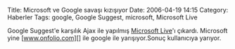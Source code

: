 Title: Microsoft ve Google savaşı kızışıyor
Date: 2006-04-19 14:15
Category: Haberler
Tags: google, Google Suggest, microsoft, Microsoft Live

Google Suggest'e karşılık Ajax ile yapılmış [Microsoft Live][]'ı
çıkardı. Microsoft yine [www.onfolio.com][] ile google ile
yarışıyor.Sonuç kullanıcıya yarıyor.

  [Microsoft Live]: http://www.live.com
  [www.onfolio.com]: http://www.onfolio.com
